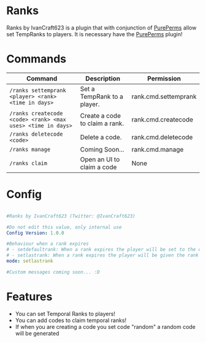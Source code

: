 # Ranks
Ranks by IvanCraft623 is a plugin that with conjunction of [PurePerms](https://github.com/poggit-orphanage/PurePerms/) allow set TempRanks to players.
It is necessary have the [PurePerms](https://github.com/poggit-orphanage/PurePerms/) plugin!

# Commands
Command | Description | Permission
--- | --- | ---
`/ranks settemprank <player> <rank> <time in days>` | Set a TempRank to a player. | rank.cmd.settemprank
`/ranks createcode <code> <rank> <max uses> <time in days>` | Create a code to claim a rank. | rank.cmd.createcode
`/ranks deletecode <code>` | Delete a code. | rank.cmd.deletecode
`/ranks manage` | Coming Soon... | rank.cmd.manage
`/ranks claim` | Open an UI to claim a code | None

# Config

``` YAML

#Ranks by IvanCraft623 (Twitter: @IvanCraft623)

#Do not edit this value, only internal use
Config Version: 1.0.0

#Behaviour when a rank expires
# - setdefaultrank: When a rank expires the player will be set to the default rank
# - setlastrank: When a rank expires the player will be given the rank he had previously
mode: setlastrank

#Custom messages coming soon... :D
```

# Features

- You can set Temporal Ranks to players!
- You can add codes to claim temporal ranks!
- If when you are creating a code you set code "random" a random code will be generated
